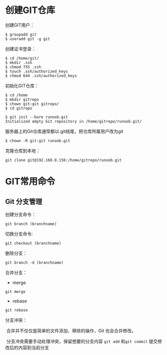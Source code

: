 # 创建GIT仓库

创建GIT用户：

```
$ groupadd git
$ useradd git -g git
```

创建证书登录：

```
$ cd /home/git/
$ mkdir .ssh
$ chmod 755 .ssh
$ touch .ssh/authorized_keys
$ chmod 644 .ssh/authorized_keys
```

初始化GIT仓库：

```
$ cd /home
$ mkdir gitrepo
$ chown git:git gitrepo/
$ cd gitrepo

$ git init --bare runoob.git	
Initialized empty Git repository in /home/gitrepo/runoob.git/
```

服务器上的Git仓库通常都以.git结尾，把仓库所属用户改为git

```shel
$ chown -R git:git runoob.git
```

克隆仓库到本地：

```shell
git clone git@192.168.8.156:/home/gitrepo/runoob.git	
```

# GIT常用命令

## Git 分支管理

创建分支命令：

```
git branch (branchname)
```

切换分支命令:

```
git checkout (branchname)
```

删除分支：

```
git branch -d (branchname)
```

合并分支：

* merge

```
git merge
```

* rebase

```
git rebase
```



分支冲突：

​		合并并不仅仅是简单的文件添加、移除的操作，Git 也会合并修改。

​		分支冲突需要手动处理冲突，保留想要的分支内容 `git add` 和`git commit` 提交修改后的内容到当前分支